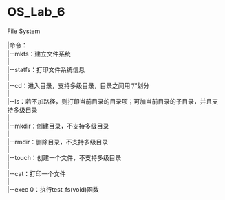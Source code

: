 # OS_Lab_6        
File System        
        
  |命令：         
    |--mkfs：建立文件系统    
    |     
    |--statfs：打印文件系统信息     
    |        
    |--cd：进入目录，支持多级目录，目录之间用“/”划分         
    |        
    |--ls：若不加路径，则打印当前目录的目录项；可加当前目录的子目录，并且支持多级目录         
    |        
    |--mkdir：创建目录，不支持多级目录         
    |        
    |--rmdir：删除目录，不支持多级目录        
    |        
    |--touch：创建一个文件，不支持多级目录        
    |        
    |--cat：打印一个文件        
    |        
    |--exec 0：执行test_fs(void)函数        

